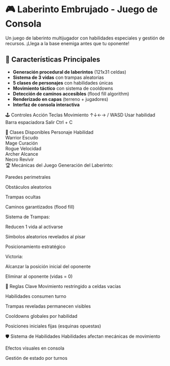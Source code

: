 # 🎮 Laberinto Embrujado - Juego de Consola

Un juego de laberinto multijugador con habilidades especiales y gestión de recursos. ¡Llega a la base enemiga antes que tu oponente!

## 🌟 Características Principales
- **Generación procedural de laberintos** (121x31 celdas)
- **Sistema de 3 vidas** con trampas aleatorias
- **5 clases de personajes** con habilidades únicas
- **Movimiento táctico** con sistema de cooldowns
- **Detección de caminos accesibles** (flood fill algorithm)
- **Renderizado en capas** (terreno + jugadores)
- **Interfaz de consola interactiva**

🕹️ Controles
Acción	Teclas
Movimiento	↑↓←→ / WASD
Usar habilidad	Barra espaciadora
Salir	Ctrl + C

🧙 Clases Disponibles
Personaje	Habilidad	
Warrior	Escudo	
Mage	Curación		
Rogue	Velocidad		
Archer	Alcance		
Necro	Revivir		
🏆 Mecánicas del Juego
Generación del Laberinto:

Paredes perimetrales

Obstáculos aleatorios

Trampas ocultas

Caminos garantizados (flood fill)

Sistema de Trampas:

Reducen 1 vida al activarse

Símbolos aleatorios revelados al pisar

Posicionamiento estratégico

Victoria:

Alcanzar la posición inicial del oponente

Eliminar al oponente (vidas = 0)

📌 Reglas Clave
Movimiento restringido a celdas vacías

Habilidades consumen turno

Trampas reveladas permanecen visibles

Cooldowns globales por habilidad

Posiciones iniciales fijas (esquinas opuestas)

🛡️ Sistema de Habilidades
Habilidades afectan mecánicas de movimiento

Efectos visuales en consola

Gestión de estado por turnos